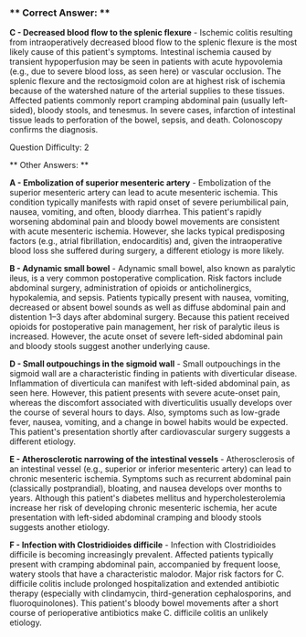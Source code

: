 ### ** Correct Answer: **

**C - Decreased blood flow to the splenic flexure** - Ischemic colitis resulting from intraoperatively decreased blood flow to the splenic flexure is the most likely cause of this patient's symptoms. Intestinal ischemia caused by transient hypoperfusion may be seen in patients with acute hypovolemia (e.g., due to severe blood loss, as seen here) or vascular occlusion. The splenic flexure and the rectosigmoid colon are at highest risk of ischemia because of the watershed nature of the arterial supplies to these tissues. Affected patients commonly report cramping abdominal pain (usually left-sided), bloody stools, and tenesmus. In severe cases, infarction of intestinal tissue leads to perforation of the bowel, sepsis, and death. Colonoscopy confirms the diagnosis.

Question Difficulty: 2

** Other Answers: **

**A - Embolization of superior mesenteric artery** - Embolization of the superior mesenteric artery can lead to acute mesenteric ischemia. This condition typically manifests with rapid onset of severe periumbilical pain, nausea, vomiting, and often, bloody diarrhea. This patient's rapidly worsening abdominal pain and bloody bowel movements are consistent with acute mesenteric ischemia. However, she lacks typical predisposing factors (e.g., atrial fibrillation, endocarditis) and, given the intraoperative blood loss she suffered during surgery, a different etiology is more likely.

**B - Adynamic small bowel** - Adynamic small bowel, also known as paralytic ileus, is a very common postoperative complication. Risk factors include abdominal surgery, administration of opioids or anticholinergics, hypokalemia, and sepsis. Patients typically present with nausea, vomiting, decreased or absent bowel sounds as well as diffuse abdominal pain and distention 1–3 days after abdominal surgery. Because this patient received opioids for postoperative pain management, her risk of paralytic ileus is increased. However, the acute onset of severe left-sided abdominal pain and bloody stools suggest another underlying cause.

**D - Small outpouchings in the sigmoid wall** - Small outpouchings in the sigmoid wall are a characteristic finding in patients with diverticular disease. Inflammation of diverticula can manifest with left-sided abdominal pain, as seen here. However, this patient presents with severe acute-onset pain, whereas the discomfort associated with diverticulitis usually develops over the course of several hours to days. Also, symptoms such as low-grade fever, nausea, vomiting, and a change in bowel habits would be expected. This patient's presentation shortly after cardiovascular surgery suggests a different etiology.

**E - Atherosclerotic narrowing of the intestinal vessels** - Atherosclerosis of an intestinal vessel (e.g., superior or inferior mesenteric artery) can lead to chronic mesenteric ischemia. Symptoms such as recurrent abdominal pain (classically postprandial), bloating, and nausea develops over months to years. Although this patient's diabetes mellitus and hypercholesterolemia increase her risk of developing chronic mesenteric ischemia, her acute presentation with left-sided abdominal cramping and bloody stools suggests another etiology.

**F - Infection with Clostridioides difficile** - Infection with Clostridioides difficile is becoming increasingly prevalent. Affected patients typically present with cramping abdominal pain, accompanied by frequent loose, watery stools that have a characteristic malodor. Major risk factors for C. difficile colitis include prolonged hospitalization and extended antibiotic therapy (especially with clindamycin, third-generation cephalosporins, and fluoroquinolones). This patient's bloody bowel movements after a short course of perioperative antibiotics make C. difficile colitis an unlikely etiology.

